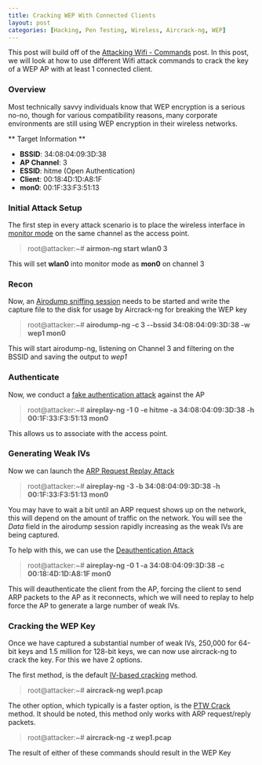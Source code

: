 ```yaml
---
title: Cracking WEP With Connected Clients
layout: post
categories: [Hacking, Pen Testing, Wireless, Aircrack-ng, WEP]
---
```


This post will build off of the [Attacking Wifi - Commands](https://lesperance.io/attacking-wifi-commands) post.  In this post, we will look at how to use different Wifi attack commands to crack the key of a WEP AP with at least 1 connected client.

### Overview

Most technically savvy individuals know that WEP encryption is a serious no-no, though for various compatibility reasons, many corporate environments are still using WEP encryption in their wireless networks. 

** Target Information **
* **BSSID**: 34:08:04:09:3D:38
* **AP Channel**: 3
* **ESSID**: hitme (Open Authentication)
* **Client**: 00:18:4D:1D:A8:1F
* **mon0**: 00:1F:33:F3:51:13

### Initial Attack Setup

The first step in every attack scenario is to place the wireless interface in [monitor mode](https://lesperance.io/attacking-wifi-commands#monitor-mode) on the same channel as the access point.

> root@attacker:~# **airmon-ng start wlan0 3**

This will set **wlan0** into monitor mode as **mon0** on channel 3

### Recon

Now, an [Airodump sniffing session](https://lesperance.io/attacking-wifi-commands#scanning-networks) needs to be started and write the capture file to the disk for usage by Aircrack-ng for breaking the WEP key

> root@attacker:~# **airodump-ng -c 3 --bssid 34:08:04:09:3D:38 -w wep1 mon0**

This will start airodump-ng, listening on Channel 3 and filtering on the BSSID and saving the output to *wep1*

### Authenticate

Now, we conduct a [fake authentication attack](https://lesperance.io/attacking-wifi-commands#fake-authentication) against the AP

> root@attacker:~# **aireplay-ng -1 0 -e hitme -a 34:08:04:09:3D:38 -h 00:1F:33:F3:51:13 mon0**

This allows us to associate with the access point.

### Generating Weak IVs

Now we can launch the [ARP Request Replay Attack](https://lesperance.io/attacking-wifi-commands#arp-request-replay-attack)

> root@attacker:~# **aireplay-ng -3 -b 34:08:04:09:3D:38 -h 00:1F:33:F3:51:13 mon0**

You may have to wait a bit until an ARP request shows up on the network, this will depend on the amount of traffic on the network.  You will see the *Data* field in the airodump session rapidly increasing as the weak IVs are being captured.

To help with this, we can use the [Deauthentication Attack](https://lesperance.io/attacking-wifi-commands#deauthentication-attack)

> root@attacker:~# **aireplay-ng -0 1 -a 34:08:04:09:3D:38 -c 00:18:4D:1D:A8:1F mon0**

This will deauthenticate the client from the AP, forcing the client to send ARP packets to the AP as it reconnects, which we will need to replay to help force the AP to generate a large number of weak IVs.

### Cracking the WEP Key

Once we have captured a substantial number of weak IVs, 250,000 for 64-bit keys and 1.5 million for 128-bit keys, we can now use aircrack-ng to crack the key.  For this we have 2 options.

The first method, is the default [IV-based cracking](https://lesperance.io/attacking-wifi-commands#iv-based-crack) method.

> root@attacker:~# **aircrack-ng wep1.pcap**

The other option, which typically is a faster option, is the [PTW Crack](https://lesperance.io/attaking-wifi-commands#ptw-based-crack) method.  It should be noted, this method only works with ARP request/reply packets.

> root@attacker:~# **aircrack-ng -z wep1.pcap**

The result of either of these commands should result in the WEP Key




